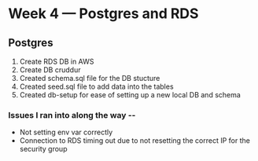 # Week 4 — Postgres and RDS

## Postgres

1. Create RDS DB in AWS
2. Create DB cruddur
3. Created schema.sql file for the DB stucture
4. Created seed.sql file to add data into the tables
5. Created db-setup for ease of setting up a new local DB and schema

### Issues I ran into along the way --

- Not setting env var correctly
- Connection to RDS timing out due to not resetting the correct IP for the security group
